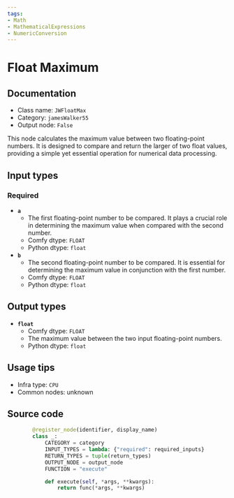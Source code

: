```yaml
---
tags:
- Math
- MathematicalExpressions
- NumericConversion
---
```


# Float Maximum
## Documentation
- Class name: `JWFloatMax`
- Category: `jamesWalker55`
- Output node: `False`

This node calculates the maximum value between two floating-point numbers. It is designed to compare and return the larger of two float values, providing a simple yet essential operation for numerical data processing.
## Input types
### Required
- **`a`**
    - The first floating-point number to be compared. It plays a crucial role in determining the maximum value when compared with the second number.
    - Comfy dtype: `FLOAT`
    - Python dtype: `float`
- **`b`**
    - The second floating-point number to be compared. It is essential for determining the maximum value in conjunction with the first number.
    - Comfy dtype: `FLOAT`
    - Python dtype: `float`
## Output types
- **`float`**
    - Comfy dtype: `FLOAT`
    - The maximum value between the two input floating-point numbers.
    - Python dtype: `float`
## Usage tips
- Infra type: `CPU`
- Common nodes: unknown


## Source code
```python
        @register_node(identifier, display_name)
        class _:
            CATEGORY = category
            INPUT_TYPES = lambda: {"required": required_inputs}
            RETURN_TYPES = tuple(return_types)
            OUTPUT_NODE = output_node
            FUNCTION = "execute"

            def execute(self, *args, **kwargs):
                return func(*args, **kwargs)

```
